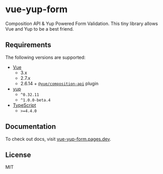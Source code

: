 # vue-yup-form
Composition API & Yup Powered Form Validation. This tiny library allows Vue and Yup to be a best friend.

## Requirements
The following versions are supported:

- [Vue](https://www.npmjs.com/package/vue)
  - 3.x
  - 2.7.x
  - 2.6.14 + [`@vue/composition-api`](https://www.npmjs.com/package/@vue/composition-api) plugin
- [yup](https://www.npmjs.com/package/yup)
  - `^0.32.11`
  - `^1.0.0-beta.4`
- [TypeScript](https://www.npmjs.com/package/typescript)
  - `>=4.4.0`

## Documentation
To check out docs, visit [vue-yup-form.pages.dev](https://vue-yup-form.pages.dev/).

## License
MIT
